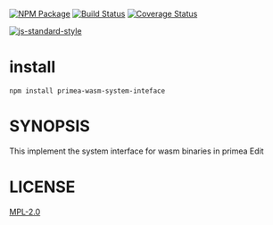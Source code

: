 [![NPM Package](https://img.shields.io/npm/v/primea-wasm-system-interface.svg?style=flat-square)](https://www.npmjs.org/package/primea-wasm-system-interfeace)
[![Build Status](https://img.shields.io/travis/primea/js-primea-wasm-system-interface.svg?branch=master&style=flat-square)](https://travis-ci.org/primea/js-primea-wasm-system-interface)
[![Coverage Status](https://img.shields.io/coveralls/primea/js-primea-wasm-system-interface.svg?style=flat-square)](https://coveralls.io/primea/js-primea-wasm-system-interface)

[![js-standard-style](https://cdn.rawgit.com/feross/standard/master/badge.svg)](https://github.com/feross/standard)  

# install
`npm install primea-wasm-system-inteface`

# SYNOPSIS 
This implement the system interface for wasm binaries in primea Edit


# LICENSE
[MPL-2.0](https://tldrlegal.com/license/mozilla-public-license-2.0-(mpl-2))
